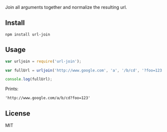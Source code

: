 Join all arguments together and normalize the resulting url.

## Install

~~~
npm install url-join
~~~

## Usage

~~~javascript
var urljoin = require('url-join');

var fullUrl = urljoin('http://www.google.com', 'a', '/b/cd', '?foo=123');

console.log(fullUrl);

~~~

Prints:

~~~
'http://www.google.com/a/b/cd?foo=123'
~~~

## License

MIT
